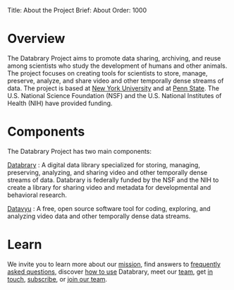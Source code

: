 Title: About the Project
Brief: About
Order: 1000

# Overview

The Databrary Project aims to promote data sharing, archiving, and reuse among scientists who study the development of humans and other animals. The project focuses on creating tools for scientists to store, manage, preserve, analyze, and share video and other temporally dense streams of data. The project is based at [New York University](http://www.nyu.edu) and at [Penn State](http://www.psu.edu). The U.S. National Science Foundation (NSF) and the U.S. National Institutes of Health (NIH) have provided funding. 

# Components

The Databrary Project has two main components:

[Databrary](http://databrary.org)
:   A digital data library specialized for storing, managing, preserving, analyzing, and sharing video and other temporally dense streams of data. Databrary is federally funded by the NSF and the NIH to create a library for sharing video and metadata for developmental and behavioral research.

[Datavyu](http://datavyu.org)
:   A free, open source software tool for coding, exploring, and analyzing video data and other temporally dense data streams.

# Learn

We invite you to learn more about our [mission](|filename|about/mission.md), find answers to [frequently asked questions](|filename|about/faq.md), discover [how to use](|filename|about/use-cases.md) Databrary, meet our [team](|filename|about/team.md), get [in touch](|filename|about/contact.md), [subscribe](|filename|about/newsletter.md), or [join our team](|filename|about/jobs.md).
